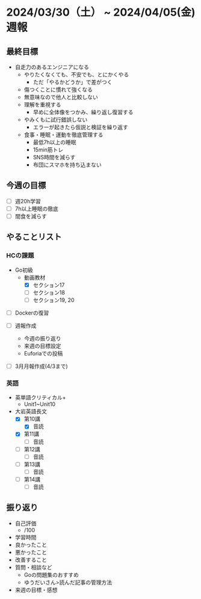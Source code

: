 # 2024/03/30（土） ~ 2024/04/05(金) 週報

## 最終目標

- 自走力のあるエンジニアになる
  - やりたくなくても、不安でも、とにかくやる
    - ただ「やるかどうか」で差がつく
  - 傷つくことに慣れて強くなる
  - 無意味なので他人と比較しない
  - 理解を重視する
    - 早めに全体像をつかみ、繰り返し復習する
  - やみくもに試行錯誤しない
    - エラーが起きたら仮説と検証を繰り返す
  - 食事・睡眠・運動を徹底管理する
    - 最低7h以上の睡眠
    - 15min筋トレ
    - SNS時間を減らす
    - 布団にスマホを持ち込まない

## 今週の目標

- [ ] 週20h学習
- [ ] 7h以上睡眠の徹底
- [ ] 間食を減らす

## やることリスト

### HCの課題

- Go初級
  - 動画教材
    - [x] セクション17
    - [ ] セクション18
    - [ ] セクション19, 20

- [ ] Dockerの復習

- [ ] 週報作成
  - 今週の振り返り
  - 来週の目標設定
  - Euforiaでの投稿
- [ ] 3月月報作成(4/3まで)

### 英語

- 英単語クリティカル+
  - Unit1~Unit10
- 大岩英語長文
  - [x] 第10講
    - [x] 音読
  - [x] 第11講
    - [ ] 音読
  - [ ] 第12講
    - [ ] 音読
  - [ ] 第13講
    - [ ] 音読
  - [ ] 第14講
    - [ ] 音読

## 振り返り

- 自己評価
  - /100
- 学習時間
- 良かったこと
- 悪かったこと
- 改善すること
- 質問・相談など
  - Goの問題集のおすすめ
  - ゆうだいさん>読んだ記事の管理方法
- 来週の目標・感想
